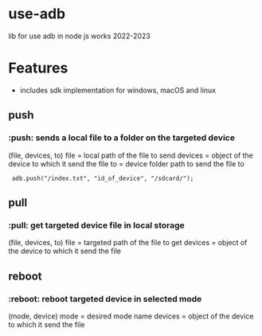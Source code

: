 # use-adb

lib for use adb in node js works 2022-2023

# Features

- includes sdk implementation for windows, macOS and linux

## push

### :push: sends a local file to a folder on the targeted device

(file, devices, to)
file = local path of the file to send
devices = object of the device to which it send the file
to = device folder path to send the file to

```
 adb.push("/index.txt", "id_of_device", "/sdcard/");
```

## pull

### :pull: get targeted device file in local storage

(file, devices, to)
file = targeted path of the file to get
devices = object of the device to which it send the file

## reboot

### :reboot: reboot targeted device in selected mode

(mode, device)
mode = desired mode name
devices = object of the device to which it send the file

